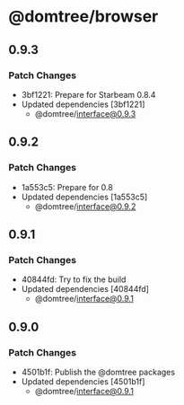 # @domtree/browser

## 0.9.3

### Patch Changes

- 3bf1221: Prepare for Starbeam 0.8.4
- Updated dependencies [3bf1221]
  - @domtree/interface@0.9.3

## 0.9.2

### Patch Changes

- 1a553c5: Prepare for 0.8
- Updated dependencies [1a553c5]
  - @domtree/interface@0.9.2

## 0.9.1

### Patch Changes

- 40844fd: Try to fix the build
- Updated dependencies [40844fd]
  - @domtree/interface@0.9.1

## 0.9.0

### Patch Changes

- 4501b1f: Publish the @domtree packages
- Updated dependencies [4501b1f]
  - @domtree/interface@0.9.1
